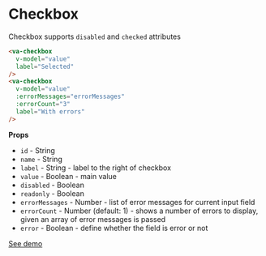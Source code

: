 # Checkbox

Сheckbox supports `disabled` and `checked` attributes

```html
<va-checkbox 
  v-model="value" 
  label="Selected"
/>
<va-checkbox
  v-model="value"
  :errorMessages="errorMessages"
  :errorCount="3"
  label="With errors"
/>
```  

**Props**
* `id` - String
* `name` - String
* `label` - String - label to the right of checkbox
* `value` - Boolean - main value
* `disabled` - Boolean
* `readonly` - Boolean
* `errorMessages` - Number - list of error messages for current input field
* `errorCount` - Number (default: 1) - shows a number of errors to display, given an array of error messages is passed
* `error` - Boolean - define whether the field is error or not

[See demo](http://vuestic.epicmax.co/#/admin/forms/form-elements)
